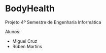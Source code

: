 # BodyHealth
Projeto 4º Semestre de Engenharia Informática

Alunos: 

- Miguel Cruz
- Rúben Martins
